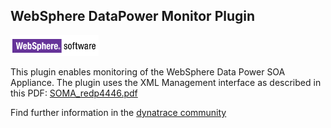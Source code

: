 ## WebSphere DataPower Monitor Plugin

![images_community/download/attachments/84279597/icon.png](images_community/download/attachments/84279597/icon.png)

This plugin enables monitoring of the WebSphere Data Power SOA Appliance. The plugin uses the XML Management interface as described in this PDF:
[SOMA_redp4446.pdf](SOMA_redp4446.pdf)

Find further information in the [dynatrace community](https://community.dynatrace.com/community/display/DL/WebSphere+DataPower+Monitor+Plugin)

